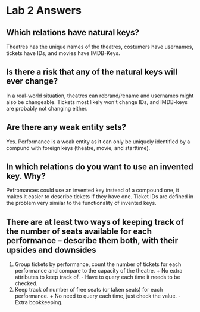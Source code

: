 # Lab 2 Answers

## Which relations have natural keys?
Theatres has the unique names of the theatres, costumers have usernames, tickets have IDs, and movies have IMDB-Keys.

## Is there a risk that any of the natural keys will ever change?
In a real-world situation, theatres can rebrand/rename and usernames might also be changeable. Tickets most likely won't change IDs, and IMDB-keys are probably not changing either.

## Are there any weak entity sets?
Yes. Performance is a weak entity as it can only be uniquely identified by a compund with foreign keys (theatre, movie, and starttime).

## In which relations do you want to use an invented key. Why?
Pefromances could use an invented key instead of a compound one, it makes it easier to describe tickets if they have one. Ticket IDs are defined in the problem very similar to the functionality of invented keys.

## There are at least two ways of keeping track of the number of seats available for each performance – describe them both, with their upsides and downsides
1. Group tickets by performance, count the number of tickets for each performance and compare to the capacity of the theatre. + No extra attributes to keep track of. - Have to query each time it needs to be checked.
2. Keep track of number of free seats (or taken seats) for each performance. + No need to query each time, just check the value. - Extra bookkeeping.